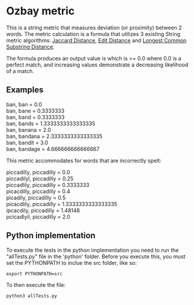 # Ozbay metric

This is a string metric that measures deviation (or proximity) between 2 words. The metric calculation is a formula that utilizes 3 existing String metric algorithms: [Jaccard Distance][], [Edit Distance][] and [Longest Common Substring Distance][].

The formula produces an output value is which is >= 0.0 where 0.0 is a perfect match, and increasing values demonstrate a decreasing likelihood of a match.

## Examples

ban, ban = 0.0  
ban, bane = 0.3333333  
ban, band = 0.3333333  
ban, bands = 1.3333333333333335  
ban, banana = 2.0  
ban, bandana = 2.3333333333333335  
ban, bandit = 3.0  
ban, bandage = 4.666666666666667 


This metric accommodates for words that are incorrectly spelt:

piccadilly, piccadilly = 0.0  
piccadilyl, piccadilly = 0.25  
piccadlily, piccadilly = 0.3333333  
picacdilly, piccadilly = 0.4  
picadily, piccadilly = 0.5  
picacdlily, piccadilly = 1.3333333333333335  
ipcacdily, piccadilly = 1.48148  
pcicadlyil, piccadilly = 2.0 


## Python implementation

To execute the tests in the python implementation you need to run the "allTests.py" file in the 'python' folder.
Before you execute this, you must set the PYTHONPATH to inclue the src folder, like so:

``` export PYTHONPATH=src ```

To then execute the file:

``` python3 allTests.py ```


[Jaccard Distance]: https://en.wikipedia.org/wiki/Jaccard_index
[Edit Distance]: https://en.wikipedia.org/wiki/Edit_distance
[Longest Common Substring Distance]: https://en.wikipedia.org/wiki/Longest_common_substring_problem 